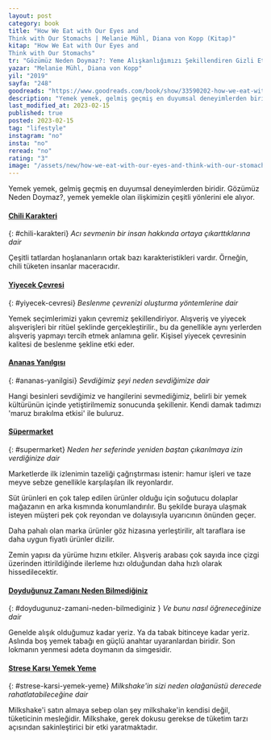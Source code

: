 ```yaml
---
layout: post
category: book
title: "How We Eat with Our Eyes and   
Think with Our Stomachs | Melanie Mühl, Diana von Kopp (Kitap)"
kitap: "How We Eat with Our Eyes and   
Think with Our Stomachs"
tr: "Gözümüz Neden Doymaz?: Yeme Alışkanlığımızı Şekillendiren Gizli Etkiler"
yazar: "Melanie Mühl, Diana von Kopp"
yil: "2019"
sayfa: "248"
goodreads: "https://www.goodreads.com/book/show/33590202-how-we-eat-with-our-eyes-and-think-with-our-stomachs"
description: "Yemek yemek, gelmiş geçmiş en duyumsal deneyimlerden biridir. Gözümüz Neden Doymaz?, yemek yemekle olan ilişkimizin çeşitli yönlerini ele alıyor."
last_modified_at: 2023-02-15
published: true
posted: 2023-02-15
tag: "lifestyle"
instagram: "no"
insta: "no"
reread: "no"
rating: "3"
image: "/assets/new/how-we-eat-with-our-eyes-and-think-with-our-stomachs.jpg"
---
```


Yemek yemek, gelmiş geçmiş en duyumsal deneyimlerden biridir.  Gözümüz Neden Doymaz?, yemek yemekle olan ilişkimizin çeşitli yönlerini ele alıyor.

#### [Chili Karakteri](#chili-karakteri)
{: #chili-karakteri}
_Acı sevmenin bir insan hakkında ortaya çıkarttıklarına dair_

Çeşitli tatlardan hoşlananların ortak bazı karakteristikleri vardır. Örneğin, chili tüketen insanlar maceracıdır. 

#### [Yiyecek Çevresi](#yiyecek-cevresi)
{: #yiyecek-cevresi}
_Beslenme çevrenizi oluşturma yöntemlerine dair_

Yemek seçimlerimizi yakın çevremiz şekillendiriyor. Alışveriş ve yiyecek alışverişleri bir ritüel şeklinde gerçekleştirilir., bu da genellikle aynı yerlerden alışveriş yapmayı tercih etmek anlamına gelir. Kişisel yiyecek çevresinin kalitesi de beslenme şekline etki eder.

#### [Ananas Yanılgısı](#ananas-yanilgisi)
{: #ananas-yanilgisi}
_Sevdiğimiz şeyi neden sevdiğimize dair_

Hangi besinleri sevdiğimiz ve hangilerini sevmediğimiz, belirli bir yemek kültürünün içinde yetiştirilmemiz sonucunda şekillenir. Kendi damak tadımızı 'maruz bırakılma etkisi' ile buluruz. 

#### [Süpermarket](#supermarket)
{: #supermarket}
_Neden her seferinde yeniden baştan çıkarılmaya izin verdiğinize dair_

Marketlerde ilk izlenimin tazeliği çağrıştırması istenir: hamur işleri ve taze meyve sebze genellikle karşılaşılan ilk reyonlardır. 

Süt ürünleri en çok talep edilen ürünler olduğu için soğutucu dolaplar mağazanın en arka kısmında konumlandırılır. Bu şekilde buraya ulaşmak isteyen müşteri pek çok reyondan ve dolayısıyla uyarıcının önünden geçer. 

Daha pahalı olan marka ürünler göz hizasına yerleştirilir, alt taraflara ise daha uygun fiyatlı ürünler dizilir. 

Zemin yapısı da yürüme hızını etkiler. Alışveriş arabası çok sayıda ince çizgi üzerinden ittirildiğinde ilerleme hızı olduğundan daha hızlı olarak hissedilecektir.

#### [Doyduğunuz Zamanı Neden Bilmediğiniz](#doydugunuz-zamani-neden-bilmediginiz)
{: #doydugunuz-zamani-neden-bilmediginiz }
_Ve bunu nasıl öğreneceğinize dair_

Genelde alışık olduğumuz kadar yeriz. Ya da tabak bitinceye kadar yeriz. Aslında boş yemek tabağı en güçlü anahtar uyaranlardan biridir. Son lokmanın yenmesi adeta doymanın da simgesidir.

#### [Strese Karşı Yemek Yeme](#strese-karsi-yemek-yeme)
{: #strese-karsi-yemek-yeme}
_Milkshake'in sizi neden olağanüstü derecede rahatlatabileceğine dair_

Milkshake'i satın almaya sebep olan şey milkshake'in kendisi değil, tüketicinin mesleğidir. Milkshake, gerek dokusu gerekse de tüketim tarzı açısından sakinleştirici bir etki yaratmaktadır.


